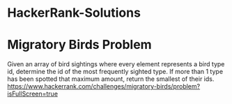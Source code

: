 # HackerRank-Solutions

# Migratory Birds Problem
Given an array of bird sightings where every element represents a bird type id, determine the id of the most frequently sighted type. If more than 1 type has been spotted that maximum amount, return the smallest of their ids. https://www.hackerrank.com/challenges/migratory-birds/problem?isFullScreen=true
